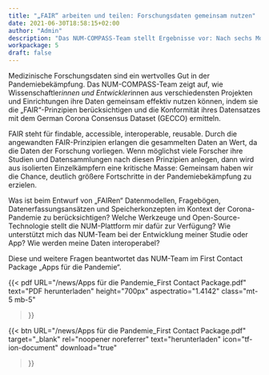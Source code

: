 ```yaml
---
title: "„FAIR“ arbeiten und teilen: Forschungsdaten gemeinsam nutzen"
date: 2021-06-30T18:58:15+02:00
author: "Admin"
description: "Das NUM-COMPASS-Team stellt Ergebnisse vor: Nach sechs Monaten Projektarbeit haben wir jetzt das First Contact Package „Apps für die Pandemie“ veröffentlicht. Worum geht es und für wen kommt diese Lektüre genau richtig? "
workpackage: 5
draft: false
---
```


Medizinische Forschungsdaten sind ein wertvolles Gut in der Pandemiebekämpfung. Das NUM-COMPASS-Team zeigt auf, wie Wissenschaftler*innen und Entwickler*innen aus verschiedensten Projekten und Einrichtungen ihre Daten gemeinsam effektiv nutzen können, indem sie die „FAIR“-Prinzipien berücksichtigen und die Konformität ihres Datensatzes mit dem German Corona Consensus Dataset (GECCO) ermitteln. 

FAIR steht für findable, accessible, interoperable, reusable. Durch die angewandten FAIR-Prinzipien erlangen die gesammelten Daten an Wert, da die Daten der Forschung vorliegen. Wenn möglichst viele Forscher ihre Studien und Datensammlungen nach diesen Prinzipien anlegen, dann wird aus isolierten Einzelkämpfern eine kritische Masse: Gemeinsam haben wir die Chance, deutlich größere Fortschritte in der Pandemiebekämpfung zu erzielen.

Was ist beim Entwurf von „FAIRen“ Datenmodellen, Fragebögen, Datenerfassungsansätzen und Speicherkonzepten im Kontext der Corona-Pandemie zu berücksichtigen? Welche Werkzeuge und Open-Source-Technologie stellt die NUM-Plattform mir dafür zur Verfügung? Wie unterstützt mich das NUM-Team bei der Entwicklung meiner Studie oder App? Wie werden meine Daten interoperabel?

Diese und weitere Fragen beantwortet das NUM-Team im First Contact Package „Apps für die Pandemie“. 

{{< pdf
    URL="/news/Apps für die Pandemie_First Contact Package.pdf"
    text="PDF herunterladen"
    height="700px"
    aspectratio="1.4142"
    class="mt-5 mb-5"
>}}


{{< btn
        URL="/news/Apps für die Pandemie_First Contact Package.pdf"
        target="_blank"
        rel="noopener noreferrer"
        text="herunterladen"
        icon="tf-ion-document"
        download="true"
>}}
